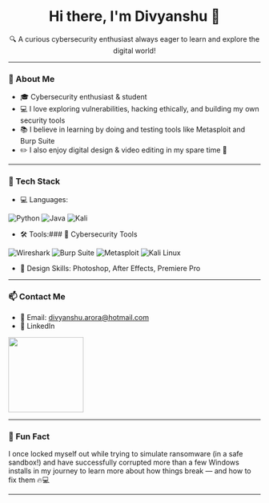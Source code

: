 <h1 align="center">Hi there, I'm Divyanshu 👋</h1>

<p align="center">
  🔍 A curious cybersecurity enthusiast always eager to learn and explore the digital world!
</p>

---

### 🧠 About Me

- 🎓 Cybersecurity enthusiast & student  
- 💻 I love exploring vulnerabilities, hacking ethically, and building my own security tools  
- 📚 I believe in learning by doing and testing tools like Metasploit and Burp Suite  
- ✏️ I also enjoy digital design & video editing in my spare time 🎨

---

### 🔧 Tech Stack

- 💻 Languages:
  
![Python](https://img.shields.io/badge/Python-3776AB?style=for-the-badge&logo=python&logoColor=white)
![Java](https://img.shields.io/badge/Java-ED8B00?style=for-the-badge&logo=java&logoColor=white)
![Kali](https://img.shields.io/badge/Kali_Linux-557C94?style=for-the-badge&logo=kalilinux&logoColor=white)

- 🛠 Tools:### 🧰 Cybersecurity Tools

![Wireshark](https://img.shields.io/badge/Wireshark-005CAB?style=for-the-badge&logo=wireshark&logoColor=white)
![Burp Suite](https://img.shields.io/badge/Burp%20Suite-FF6600?style=for-the-badge&logoColor=white)
![Metasploit](https://img.shields.io/badge/Metasploit-1F1F1F?style=for-the-badge)
![Kali Linux](https://img.shields.io/badge/Kali_Linux-268BEE?style=for-the-badge&logo=kalilinux&logoColor=white)

- 🎨 Design Skills: Photoshop, After Effects, Premiere Pro

---

### 📫 Contact Me

- 📧 Email: divyanshu.arora@hotmail.com
- 💼 LinkedIn
<a href="[https://www.linkedin.com/in/yourprofile/](https://www.linkedin.com/in/divyanshuarora23/)">
  <img src="https://img.shields.io/badge/LinkedIn-0A66C2?style=for-the-badge&logo=linkedin&logoColor=white" width="150"/>
</a>


---

### 🔖 Fun Fact

I once locked myself out while trying to simulate ransomware (in a safe sandbox!) and have successfully corrupted more than a few Windows installs in my journey to learn more about how things break — and how to fix them 🔥💻

---
